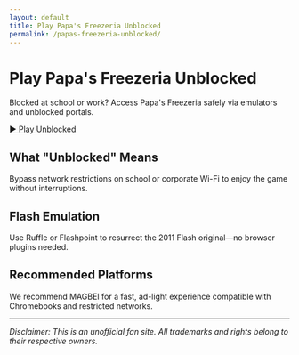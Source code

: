 ```yaml
---
layout: default
title: Play Papa's Freezeria Unblocked
permalink: /papas-freezeria-unblocked/
---
```


# Play Papa's Freezeria Unblocked

Blocked at school or work? Access Papa's Freezeria safely via emulators and unblocked portals.

[▶️ Play Unblocked](https://magbei.com/play-papas-freezeria-game-online/)

## What "Unblocked" Means

Bypass network restrictions on school or corporate Wi-Fi to enjoy the game without interruptions.

## Flash Emulation

Use Ruffle or Flashpoint to resurrect the 2011 Flash original—no browser plugins needed.

## Recommended Platforms

We recommend MAGBEI for a fast, ad-light experience compatible with Chromebooks and restricted networks.

---

_Disclaimer: This is an unofficial fan site. All trademarks and rights belong to their respective owners._
